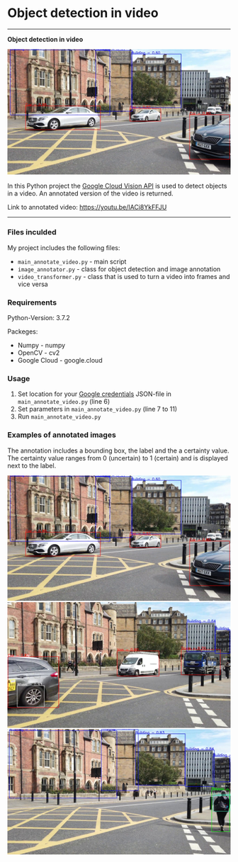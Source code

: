 # Object detection in video

---

**Object detection in video**

<img src="./images/img_1.jpg" alt="drawing" width="550"/>
<br>

In this Python project the [Google Cloud Vision API](https://cloud.google.com/vision/docs/libraries) is used to detect objects in a video. An annotated version of the video is returned.

Link to annotated video: https://youtu.be/IACi8YkFFJU

---
### Files inculded

My project includes the following files:
* <code>main_annotate_video.py</code> - main script
* <code>image_annotator.py</code> - class for object detection and image annotation
* <code>video_transformer.py</code> - class that is used to turn a video into frames and vice versa

### Requirements

Python-Version: 3.7.2

Packeges:
* Numpy                 - numpy 
* OpenCV                - cv2
* Google Cloud          - google.cloud

### Usage

1. Set location for your [Google credentials](https://cloud.google.com/docs/authentication/getting-started) JSON-file in <code>main_annotate_video.py</code> (line 6)
2. Set parameters in <code>main_annotate_video.py</code> (line 7 to 11)
3. Run <code>main_annotate_video.py</code>


### Examples of annotated images

The annotation includes a bounding box, the label and the a certainty value. The certainty value ranges from 0 (uncertain) to 1 (certain) and is displayed next to the label. 

<img src="./images/img_1.jpg" alt="drawing" width="550"/>
<br>

<img src="./images/img_2.jpg" alt="drawing" width="550"/>
<br>

<img src="./images/img_3.jpg" alt="drawing" width="550"/>
<br>

